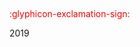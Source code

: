 <variable name="page_break"><p style="page-break-after: always;">&nbsp;</p></variable>

<variable name="icon_important_red"><span style="color: red"><md>:glyphicon-exclamation-sign:</md></span></variable>

<variable name="year">2019</variable>